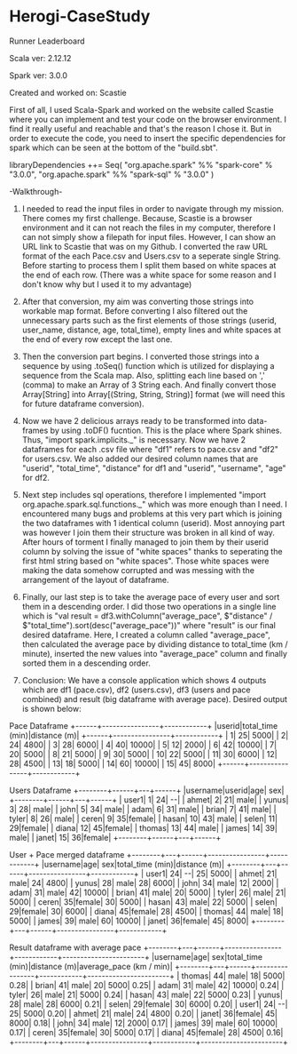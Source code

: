 # Herogi-CaseStudy
Runner Leaderboard

Scala ver: 2.12.12

Spark ver: 3.0.0

Created and worked on: Scastie

<script src="https://scastie.scala-lang.org/8Dntk9VxRvmfvfuvxYdxJw.js"></script>

First of all, I used Scala-Spark and worked on the website called Scastie where you can implement and test your code on the browser environment. I find it really useful and reachable and that's the reason I chose it.
But in order to execute the code, you need to insert the specific dependencies for spark which can be seen at the bottom of the "build.sbt".

libraryDependencies ++= Seq(
  "org.apache.spark" %% "spark-core" % "3.0.0",
  "org.apache.spark" %% "spark-sql" % "3.0.0"
)

-Walkthrough-

1) I needed to read the input files in order to navigate through my mission. There comes my first challenge. Because, Scastie is a browser environment and it  can not reach the files in my computer, therefore I can not simply show a filepath for input files. However, I can show an URL link to Scastie that was on my Github. I converted the raw URL format of the each Pace.csv and Users.csv to a seperate single String. Before starting to process them I split them based on white spaces at the end of each row. (There was a white space for some reason and I don't know why but I used it to my advantage)

2) After that conversion, my aim was converting those strings into workable map format. Before converting I also filtered out the unnecessary parts such as the first elements of those strings (userid, user_name, distance, age, total_time), empty lines and white spaces at the end of every row except the last one.

3) Then the conversion part begins. I converted those strings into a sequence by using .toSeq() function which is utilized for displaying a sequence from the Scala map. Also, splitting each line based on ',' (comma) to make an Array of 3 String each. And finally convert those Array[String] into Array[(String, String, String)] format (we will need this for future dataframe conversion).

4) Now we have 2 delicious arrays ready to be transformed into data-frames by using .toDF() fucntion. This is the place where Spark shines. Thus, "import spark.implicits._" is necessary. Now we have 2 dataframes for each .csv file where "df1" refers to pace.csv and "df2" for users.csv. We also added our desired column names that are "userid", "total_time", "distance" for df1 and "userid", "username", "age" for df2.

5) Next step includes sql operations, therefore I implemented "import org.apache.spark.sql.functions._" which was more enough than I need. I encountered many bugs and problems at this very part which is joining the two dataframes with 1 identical column (userid). Most annoying part was however I join them their structure was broken in all kind of way. After hours of torment I finally managed to join them by their userid column by solving the issue of "white spaces" thanks to seperating the first html string based on "white spaces". Those white spaces were making the data somehow corrupted and was messing with the arrangement of the layout of dataframe.

6) Finally, our last step is to take the average pace of every user and sort them in a descending order. I did those two operations in a single line which is "val result = df3.withColumn("average_pace", $"distance" / $"total_time").sort(desc("average_pace"))" where "result" is our final desired dataframe. Here, I created a column called "average_pace", then calculated the average pace by dividing distance to total_time (km / minute), inserted the new values into "average_pace" column and finally sorted them in a descending order.

7) Conclusion: We have a console application which shows 4 outputs which are df1 (pace.csv), df2 (users.csv), df3 (users and pace combined) and result (big dataframe with average pace). Desired output is shown below:

Pace Dataframe
+------+----------------+------------+
|userid|total_time (min)|distance (m)|
+------+----------------+------------+
|     1|              25|        5000|
|     2|              24|        4800|
|     3|              28|        6000|
|     4|              40|       10000|
|     5|              12|        2000|
|     6|              42|       10000|
|     7|              20|        5000|
|     8|              21|        5000|
|     9|              30|        5000|
|    10|              22|        5000|
|    11|              30|        6000|
|    12|              28|        4500|
|    13|              18|        5000|
|    14|              60|       10000|
|    15|              45|        8000|
+------+----------------+------------+

Users Dataframe
+--------+------+---+------+
|username|userid|age|   sex|
+--------+------+---+------+
|   user1|     1| 24|    --|
|   ahmet|     2| 21|  male|
|   yunus|     3| 28|  male|
|    john|     5| 34|  male|
|    adam|     6| 31|  male|
|   brian|     7| 41|  male|
|   tyler|     8| 26|  male|
|   ceren|     9| 35|female|
|   hasan|    10| 43|  male|
|   selen|    11| 29|female|
|   diana|    12| 45|female|
|  thomas|    13| 44|  male|
|   james|    14| 39|  male|
|   janet|    15| 36|female|
+--------+------+---+------+

User + Pace merged dataframe
+--------+---+------+----------------+------------+
|username|age|   sex|total_time (min)|distance (m)|
+--------+---+------+----------------+------------+
|   user1| 24|    --|              25|        5000|
|   ahmet| 21|  male|              24|        4800|
|   yunus| 28|  male|              28|        6000|
|    john| 34|  male|              12|        2000|
|    adam| 31|  male|              42|       10000|
|   brian| 41|  male|              20|        5000|
|   tyler| 26|  male|              21|        5000|
|   ceren| 35|female|              30|        5000|
|   hasan| 43|  male|              22|        5000|
|   selen| 29|female|              30|        6000|
|   diana| 45|female|              28|        4500|
|  thomas| 44|  male|              18|        5000|
|   james| 39|  male|              60|       10000|
|   janet| 36|female|              45|        8000|
+--------+---+------+----------------+------------+

Result dataframe with average pace
+--------+---+------+----------------+------------+-----------------------+
|username|age|   sex|total_time (min)|distance (m)|average_pace (km / min)|
+--------+---+------+----------------+------------+-----------------------+
|  thomas| 44|  male|              18|        5000|                   0.28|
|   brian| 41|  male|              20|        5000|                   0.25|
|    adam| 31|  male|              42|       10000|                   0.24|
|   tyler| 26|  male|              21|        5000|                   0.24|
|   hasan| 43|  male|              22|        5000|                   0.23|
|   yunus| 28|  male|              28|        6000|                   0.21|
|   selen| 29|female|              30|        6000|                   0.20|
|   user1| 24|    --|              25|        5000|                   0.20|
|   ahmet| 21|  male|              24|        4800|                   0.20|
|   janet| 36|female|              45|        8000|                   0.18|
|    john| 34|  male|              12|        2000|                   0.17|
|   james| 39|  male|              60|       10000|                   0.17|
|   ceren| 35|female|              30|        5000|                   0.17|
|   diana| 45|female|              28|        4500|                   0.16|
+--------+---+------+----------------+------------+-----------------------+
